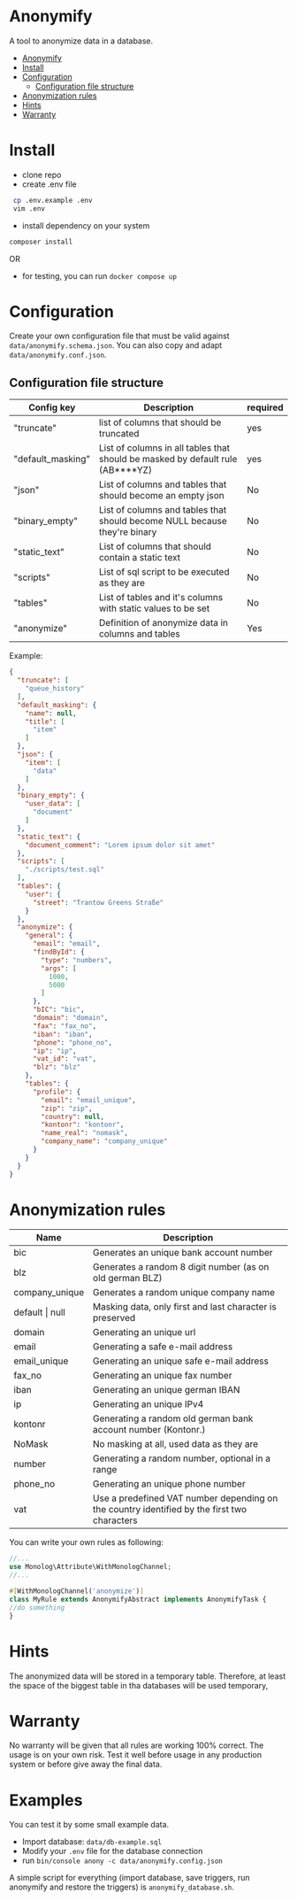 Anonymify
===

A tool to anonymize data in a database.
<!-- TOC -->
* [Anonymify](#anonymify)
* [Install](#install)
* [Configuration](#configuration)
  * [Configuration file structure](#configuration-file-structure)
* [Anonymization rules](#anonymization-rules)
* [Hints](#hints)
* [Warranty](#warranty)
<!-- TOC -->

# Install
* clone repo
* create .env file
```bash
 cp .env.example .env
 vim .env
```
* install dependency on your system 
```bash
composer install
```
OR 
* for testing, you can run `docker compose up`

# Configuration
Create your own configuration file that must be valid against `data/anonymify.schema.json`.
You can also copy and adapt `data/anonymify.conf.json`.
## Configuration file structure

| Config key        | Description                                                                    | required |
|-------------------|--------------------------------------------------------------------------------|----------|
| "truncate"        | list of columns that should be truncated                                       | yes      |
| "default_masking" | List of columns in all tables that should be masked by default rule (AB****YZ) | yes      |
| "json"            | List of columns and tables that should become an empty json                    | No       |
| "binary_empty"    | List of columns and tables that should become NULL because they're binary      | No       |
| "static_text"     | List of columns that should contain a static text                              | No       |
| "scripts"         | List of sql script to be executed as they are                                  | No       |
| "tables"          | List of tables and it's columns with static values to be set                   | No       |
| "anonymize"       | Definition of anonymize data in columns and tables                             | Yes      |

Example:
```json
{
  "truncate": [
    "queue_history"
  ],
  "default_masking": {
    "name": null,
    "title": [
      "item"
    ]
  },
  "json": {
    "item": [
      "data"
    ]
  },
  "binary_empty": {
    "user_data": [
      "document"
    ]
  },
  "static_text": {
    "document_comment": "Lorem ipsum dolor sit amet"
  },
  "scripts": [
    "./scripts/test.sql"
  ],
  "tables": {
    "user": {
      "street": "Trantow Greens Straße"
    }
  },
  "anonymize": {
    "general": {
      "email": "email",
      "findById": {
        "type": "numbers",
        "args": [
          1000,
          5000
        ]
      },
      "bIC": "bic",
      "domain": "domain",
      "fax": "fax_no",
      "iban": "iban",
      "phone": "phone_no",
      "ip": "ip",
      "vat_id": "vat",
      "blz": "blz"
    },
    "tables": {
      "profile": {
        "email": "email_unique",
        "zip": "zip",
        "country": null,
        "kontonr": "kontonr",
        "name_real": "nomask",
        "company_name": "company_unique"
      }
    }
  }
}

```

# Anonymization rules

| Name            | Description                                                                                 |
|-----------------|---------------------------------------------------------------------------------------------|
| bic             | Generates an unique bank account number                                                     |
| blz             | Generates a random 8 digit number (as on old german BLZ)                                    |
| company_unique  | Generates a random unique company name                                                      |
| default \| null | Masking data, only first and last character is preserved                                    |
| domain          | Generating an unique url                                                                    |
| email           | Generating a safe e-mail address                                                            |
| email_unique    | Generating an unique safe e-mail address                                                    |
| fax_no          | Generating an unique fax number                                                             |
| iban            | Generating an unique german IBAN                                                            |
| ip              | Generating an unique IPv4                                                                   |
| kontonr         | Generating a random old german bank account number (Kontonr.)                               |
| NoMask          | No masking at all, used data as they are                                                    |
| number          | Generating a random number, optional in a range                                             |
| phone_no        | Generating an unique phone number                                                           |
| vat             | Use a predefined VAT number depending on the country identified by the first two characters |

You can write your own rules as following:
```php
//...
use Monolog\Attribute\WithMonologChannel;
//...

#[WithMonologChannel('anonymize')]
class MyRule extends AnonymifyAbstract implements AnonymifyTask {
//do something
}
```
# Hints
The anonymized data will be stored in a temporary table. Therefore, at least the space of the biggest table in tha databases will be used temporary,

# Warranty
No warranty will be given that all rules are working 100% correct.
The usage is on your own risk. Test it well before usage in any production system or before give away the final data. 

# Examples
You can test it by some small example data.

* Import database: `data/db-example.sql`
* Modify your `.env` file for the database connection
* run `bin/console anony -c data/anonymify.config.json`

A simple script for everything (import database, save triggers, run anonymify and restore the triggers) is `anonymify_database.sh`.
